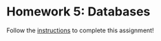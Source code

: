 # Homework 5: Databases

Follow the [instructions](https://github.com/Tech-at-DU/ACS1710-Web-Architecture/blob/master/Assignments/04-Databases.md) to complete this assignment!



